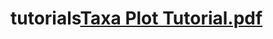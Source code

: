 # tutorials[Taxa Plot Tutorial.pdf](https://github.com/lgschaer/tutorials/files/10819247/Taxa.Plot.Tutorial.pdf)
